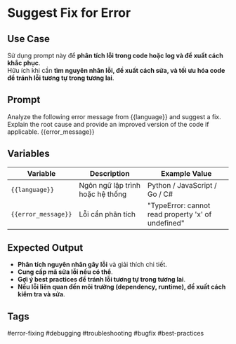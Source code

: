 # Suggest Fix for Error  

## **Use Case**  
Sử dụng prompt này để **phân tích lỗi trong code hoặc log và đề xuất cách khắc phục**.  
Hữu ích khi cần **tìm nguyên nhân lỗi, đề xuất cách sửa, và tối ưu hóa code để tránh lỗi tương tự trong tương lai**.  

## **Prompt**  
Analyze the following error message from {{language}} and suggest a fix.
Explain the root cause and provide an improved version of the code if applicable.
{{error_message}}

## **Variables**  
| Variable | Description | Example Value |
|----------|------------|--------------|
| `{{language}}` | Ngôn ngữ lập trình hoặc hệ thống | Python / JavaScript / Go / C# |
| `{{error_message}}` | Lỗi cần phân tích | "TypeError: cannot read property 'x' of undefined" |

## **Expected Output**  
- **Phân tích nguyên nhân gây lỗi** và giải thích chi tiết.  
- **Cung cấp mã sửa lỗi nếu có thể**.  
- **Gợi ý best practices để tránh lỗi tương tự trong tương lai**.  
- **Nếu lỗi liên quan đến môi trường (dependency, runtime), đề xuất cách kiểm tra và sửa**.  

## **Tags**
#error-fixing #debugging #troubleshooting #bugfix #best-practices
